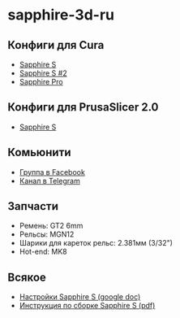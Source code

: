 # sapphire-3d-ru

## Конфиги для Cura

* [Sapphire S](https://www.facebook.com/groups/twotrees3Dprinter/permalink/1121656941350904/)
* [Sapphire S #2](https://github.com/SteveJWallace/sapphire-s)
* [Sapphire Pro](https://www.facebook.com/groups/twotrees3Dprinter/permalink/1121652258018039/)

## Конфиги для PrusaSlicer 2.0

* [Sapphire S](https://www.facebook.com/groups/twotrees3Dprinter/permalink/1122322987950966/)

## Комьюнити

* [Группа в Facebook](https://www.facebook.com/twotrees3Dprinter)
* [Канал в Telegram](https://t.me/sapphire3d)

## Запчасти

* Ремень: GT2 6mm
* Рельсы: MGN12
* Шарики для кареток рельс: 2.381мм (3/32")
* Hot-end: MK8

## Всякое

* [Настройки Sapphire S (google doc)](https://docs.google.com/spreadsheets/d/1BpCiKXwq8uoOQLUBhdG9k6uaBsyg8ym7UOmvDQg8yCM/)
* [Инструкция по сборке Sapphire S (pdf)](https://lookaside.fbsbx.com/file/Sapphire-S%20Manual%20Assembly%20and%20Installation%202018.pdf?token=AWyfSeFDcBNAAnrILJjEKbbXbnyvIeAPCLBOoSEbsFixLhi2SzwE-yMR6WfjIUrFJ0iO5azBnp4bHkexbSjem8fNMA8GDKODj7Slgxc_Mlj8m1YDFbrGNhFh6z4DL7pieJ9yhwQ7r3v04YN5hP0egAastRommswo9SImr-eeeBGABQ)
